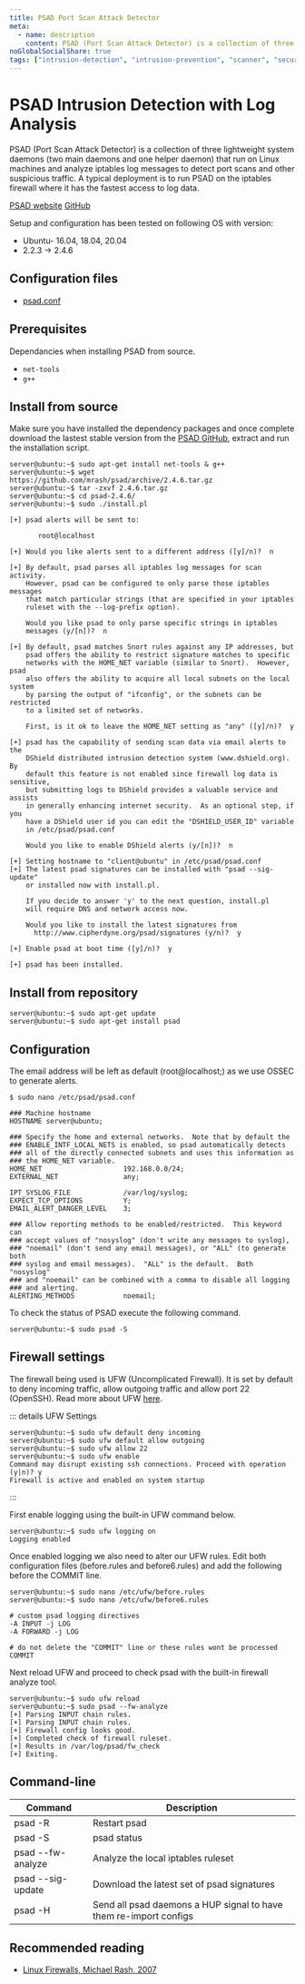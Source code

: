 ```yaml
---
title: PSAD Port Scan Attack Detector
meta:
  - name: description
    content: PSAD (Port Scan Attack Detector) is a collection of three lightweight system daemons (two main daemons and one helper daemon) that run on Linux machines and analyze iptables log messages to detect port scans and other suspicious traffic. A typical deployment is to run PSAD on the iptables firewall where it has the fastest access to log data.
noGlobalSocialShare: true
tags: ["intrusion-detection", "intrusion-prevention", "scanner", "security"]
---
```


# PSAD Intrusion Detection with Log Analysis

<TagLinks />

PSAD (Port Scan Attack Detector) is a collection of three lightweight system daemons (two main daemons and one helper daemon) that run on Linux machines and analyze iptables log messages to detect port scans and other suspicious traffic. A typical deployment is to run PSAD on the iptables firewall where it has the fastest access to log data.

[PSAD website](https://cipherdyne.org/psad/) [GitHub](https://github.com/mrash/psad)

Setup and configuration has been tested on following OS with version:

* Ubuntu- 16.04, 18.04, 20.04
* 2.2.3 -> 2.4.6

## Configuration files

* [psad.conf](https://github.com/libellux/Libellux-Up-and-Running/blob/master/docs/psad/config/psad.conf)

## Prerequisites

Dependancies when installing PSAD from source.

* `net-tools`
* `g++`

## Install from source

Make sure you have installed the dependency packages and once complete download the lastest stable version from the [PSAD GitHub](https://github.com/mrash/psad), extract and run the installation script.

```
server@ubuntu:~$ sudo apt-get install net-tools & g++
server@ubuntu:~$ wget https://github.com/mrash/psad/archive/2.4.6.tar.gz
server@ubuntu:~$ tar -zxvf 2.4.6.tar.gz
server@ubuntu:~$ cd psad-2.4.6/
server@ubuntu:~$ sudo ./install.pl
```

```console{5,13,22,32,42,44}
[+] psad alerts will be sent to:

       root@localhost

[+] Would you like alerts sent to a different address ([y]/n)?  n

[+] By default, psad parses all iptables log messages for scan activity.
    However, psad can be configured to only parse those iptables messages
    that match particular strings (that are specified in your iptables
    ruleset with the --log-prefix option).

    Would you like psad to only parse specific strings in iptables
    messages (y/[n])?  n

[+] By default, psad matches Snort rules against any IP addresses, but
    psad offers the ability to restrict signature matches to specific
    networks with the HOME_NET variable (similar to Snort).  However, psad
    also offers the ability to acquire all local subnets on the local system
    by parsing the output of "ifconfig", or the subnets can be restricted
    to a limited set of networks.

    First, is it ok to leave the HOME_NET setting as "any" ([y]/n)?  y

[+] psad has the capability of sending scan data via email alerts to the
    DShield distributed intrusion detection system (www.dshield.org).  By
    default this feature is not enabled since firewall log data is sensitive,
    but submitting logs to DShield provides a valuable service and assists
    in generally enhancing internet security.  As an optional step, if you
    have a DShield user id you can edit the "DSHIELD_USER_ID" variable
    in /etc/psad/psad.conf

    Would you like to enable DShield alerts (y/[n])?  n

[+] Setting hostname to "client@ubuntu" in /etc/psad/psad.conf
[+] The latest psad signatures can be installed with "psad --sig-update"
    or installed now with install.pl.

    If you decide to answer 'y' to the next question, install.pl
    will require DNS and network access now.

    Would you like to install the latest signatures from
      http://www.cipherdyne.org/psad/signatures (y/n)?  y

[+] Enable psad at boot time ([y]/n)?  y

[+] psad has been installed.
```

## Install from repository

```
server@ubuntu:~$ sudo apt-get update
server@ubuntu:~$ sudo apt-get install psad
```

## Configuration

The email address will be left as default (root@localhost;) as we use OSSEC to generate alerts.

```bash{4}
$ sudo nano /etc/psad/psad.conf

### Machine hostname
HOSTNAME server@ubuntu;

### Specify the home and external networks.  Note that by default the
### ENABLE_INTF_LOCAL_NETS is enabled, so psad automatically detects
### all of the directly connected subnets and uses this information as
### the HOME_NET variable.
HOME_NET                    192.168.0.0/24;
EXTERNAL_NET                any;

IPT_SYSLOG_FILE             /var/log/syslog;
EXPECT_TCP_OPTIONS		    Y;
EMAIL_ALERT_DANGER_LEVEL	3;

### Allow reporting methods to be enabled/restricted.  This keyword can
### accept values of "nosyslog" (don't write any messages to syslog),
### "noemail" (don't send any email messages), or "ALL" (to generate both
### syslog and email messages).  "ALL" is the default.  Both "nosyslog"
### and "noemail" can be combined with a comma to disable all logging
### and alerting.
ALERTING_METHODS            noemail;
```

To check the status of PSAD execute the following command.

```
server@ubuntu:~$ sudo psad -S
```

## Firewall settings

The firewall being used is UFW (Uncomplicated Firewall). It is set by default to deny incoming traffic, allow outgoing traffic and allow port 22 (OpenSSH). Read more about UFW [here](https://help.ubuntu.com/community/UFW).

::: details UFW Settings
```console
server@ubuntu:~$ sudo ufw default deny incoming
server@ubuntu:~$ sudo ufw default allow outgoing
server@ubuntu:~$ sudo ufw allow 22
server@ubuntu:~$ sudo ufw enable
Command may disrupt existing ssh connections. Proceed with operation (y|n)? y
Firewall is active and enabled on system startup
```
:::

First enable logging using the built-in UFW command below.

```console
server@ubuntu:~$ sudo ufw logging on
Logging enabled
```

Once enabled logging we also need to alter our UFW rules. Edit both configuration files (before.rules and before6.rules) and add the following before the COMMIT line.

```
server@ubuntu:~$ sudo nano /etc/ufw/before.rules
server@ubuntu:~$ sudo nano /etc/ufw/before6.rules
```

```bash{2}
# custom psad logging directives
-A INPUT -j LOG
-A FORWARD -j LOG

# do not delete the "COMMIT" line or these rules wont be processed
COMMIT
```

Next reload UFW and proceed to check psad with the built-in firewall analyze tool.

```
server@ubuntu:~$ sudo ufw reload
server@ubuntu:~$ sudo psad --fw-analyze
[+] Parsing INPUT chain rules.
[+] Parsing INPUT chain rules.
[+] Firewall config looks good.
[+] Completed check of firewall ruleset.
[+] Results in /var/log/psad/fw_check
[+] Exiting.
```

## Command-line

Command|Description
-------|-----------
psad -R | Restart psad
psad -S | psad status
psad --fw-analyze | Analyze the local iptables ruleset
psad --sig-update | Download the latest set of psad signatures
psad -H | Send all psad daemons a HUP signal to have them re-import configs

## Recommended reading <Badge text="affiliate links" type="warning"/>

* [Linux Firewalls, Michael Rash, 2007](https://amzn.to/3gvD0VR)

<social-share />
